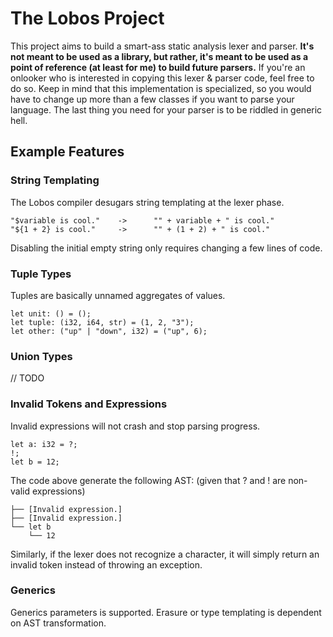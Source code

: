 # The Lobos Project
This project aims to build a smart-ass static analysis lexer and parser.
**It's not meant to be used as a library, but rather, it's meant to be used
as a point of reference (at least for me) to build future parsers.**
If you're an onlooker who is interested in copying this lexer & parser code,
feel free to do so. Keep in mind that this implementation is specialized, so 
you would have to change up more than a few classes if you want to parse your
language. The last thing you need for your parser is to be riddled in generic
hell.

## Example Features

### String Templating
The Lobos compiler desugars string templating at the lexer phase.
```
"$variable is cool."    ->      "" + variable + " is cool."
"${1 + 2} is cool."     ->      "" + (1 + 2) + " is cool."
```
Disabling the initial empty string only requires changing a few lines of code.

### Tuple Types
Tuples are basically unnamed aggregates of values.
```
let unit: () = ();
let tuple: (i32, i64, str) = (1, 2, "3");
let other: ("up" | "down", i32) = ("up", 6);
```

### Union Types
// TODO

### Invalid Tokens and Expressions
Invalid expressions will not crash and stop parsing progress.
```
let a: i32 = ?;
!;
let b = 12;
```
The code above generate the following AST: (given that ? and ! are non-valid expressions)
```
├── [Invalid expression.]
├── [Invalid expression.]
└── let b
    └── 12
```
Similarly, if the lexer does not recognize a character, it will simply return
an invalid token instead of throwing an exception.

### Generics
Generics parameters is supported. Erasure or type templating is dependent on AST transformation.

